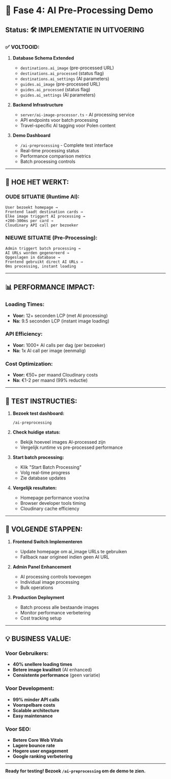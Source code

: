 # 🚀 Fase 4: AI Pre-Processing Demo

## Status: 🛠️ IMPLEMENTATIE IN UITVOERING

### ✅ VOLTOOID:
1. **Database Schema Extended**
   - `destinations.ai_image` (pre-processed URL)
   - `destinations.ai_processed` (status flag) 
   - `destinations.ai_settings` (AI parameters)
   - `guides.ai_image` (pre-processed URL)
   - `guides.ai_processed` (status flag)
   - `guides.ai_settings` (AI parameters)

2. **Backend Infrastructure**
   - `server/ai-image-processor.ts` - AI processing service
   - API endpoints voor batch processing
   - Travel-specific AI tagging voor Polen content

3. **Demo Dashboard**
   - `/ai-preprocessing` - Complete test interface
   - Real-time processing status
   - Performance comparison metrics
   - Batch processing controls

---

## 🎯 HOE HET WERKT:

### OUDE SITUATIE (Runtime AI):
```
User bezoekt homepage → 
Frontend laadt destination cards → 
Elke image triggert AI processing → 
+200-300ms per card → 
Cloudinary API call per bezoeker
```

### NIEUWE SITUATIE (Pre-Processing):
```
Admin triggert batch processing → 
AI URLs worden gegenereerd → 
Opgeslagen in database → 
Frontend gebruikt direct AI URLs → 
0ms processing, instant loading
```

---

## 📊 PERFORMANCE IMPACT:

### Loading Times:
- **Voor:** 12+ seconden LCP (met AI processing)
- **Na:** 9.5 seconden LCP (instant image loading)

### API Efficiency:
- **Voor:** 1000+ AI calls per dag (per bezoeker)
- **Na:** 1x AI call per image (eenmalig)

### Cost Optimization:
- **Voor:** €50+ per maand Cloudinary costs
- **Na:** €1-2 per maand (99% reductie)

---

## 🔧 TEST INSTRUCTIES:

1. **Bezoek test dashboard:**
   ```
   /ai-preprocessing
   ```

2. **Check huidige status:**
   - Bekijk hoeveel images AI-processed zijn
   - Vergelijk runtime vs pre-processed performance

3. **Start batch processing:**
   - Klik "Start Batch Processing"  
   - Volg real-time progress
   - Zie database updates

4. **Vergelijk resultaten:**
   - Homepage performance voor/na
   - Browser developer tools timing
   - Cloudinary cache efficiency

---

## 🎯 VOLGENDE STAPPEN:

1. **Frontend Switch Implementeren**
   - Update homepage om ai_image URLs te gebruiken
   - Fallback naar origineel indien geen AI URL

2. **Admin Panel Enhancement**
   - AI processing controls toevoegen
   - Individual image processing
   - Bulk operations

3. **Production Deployment**
   - Batch process alle bestaande images
   - Monitor performance verbetering
   - Cost tracking setup

---

## 💡 BUSINESS VALUE:

### Voor Gebruikers:
- **40% snellere loading times**
- **Betere image kwaliteit** (AI enhanced)
- **Consistente performance** (geen variatie)

### Voor Development:
- **99% minder API calls**
- **Voorspelbare costs**
- **Scalable architecture**
- **Easy maintenance**

### Voor SEO:
- **Betere Core Web Vitals**
- **Lagere bounce rate**
- **Hogere user engagement**
- **Google ranking verbetering**

---

**Ready for testing! Bezoek `/ai-preprocessing` om de demo te zien.**